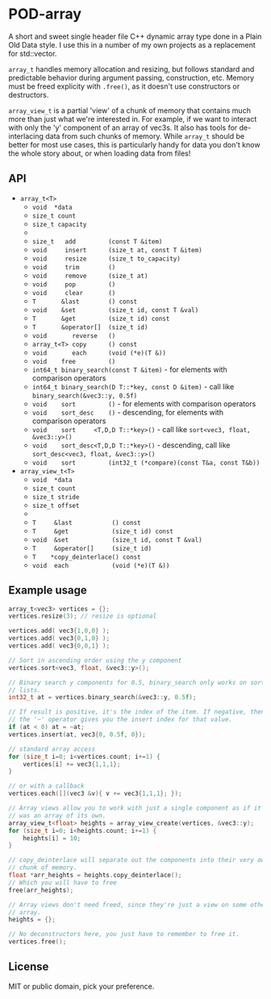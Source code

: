 # POD-array
A short and sweet single header file C++ dynamic array type done in a Plain Old Data style. I use this in a number of my own projects as a replacement for std::vector.

`array_t` handles memory allocation and resizing, but follows standard and predictable behavior during argument passing, construction, etc. Memory must be freed explicity with `.free()`, as it doesn't use constructors or destructors.

`array_view_t` is a partial 'view' of a chunk of memory that contains much more than just what we're interested in. For example, if we want to interact with only the 'y' component of an array of vec3s. It also has tools for de-interlacing data from such chunks of memory. While `array_t` should be better for most use cases, this is particularly handy for data you don't know the whole story about, or when loading data from files!

## API

- `array_t<T>`
  - `void  *data`
  - `size_t count`
  - `size_t capacity`
  -
  - `size_t   add         (const T &item)`
  - `void     insert      (size_t at, const T &item)`
  - `void     resize      (size_t to_capacity)`
  - `void     trim        ()`
  - `void     remove      (size_t at)`
  - `void     pop         ()`
  - `void     clear       ()`
  - `T       &last        () const`
  - `void    &set         (size_t id, const T &val)`
  - `T       &get         (size_t id) const`
  - `T       &operator[]  (size_t id)`
  - `void       reverse   ()`
  - `array_t<T> copy      () const`
  - `void       each      (void (*e)(T &))`
  - `void    free         ()`
  - `int64_t binary_search(const T &item)` - for elements with comparison operators
  - `int64_t binary_search(D T::*key, const D &item)` - call like `binary_search(&vec3::y, 0.5f)`
  - `void    sort         ()` - for elements with comparison operators
  - `void    sort_desc    ()` - descending, for elements with comparison operators
  - `void    sort     <T,D,D T::*key>()` - call like `sort<vec3, float, &vec3::y>()`
  - `void    sort_desc<T,D,D T::*key>()` - descending, call like `sort_desc<vec3, float, &vec3::y>()`
  - `void    sort         (int32_t (*compare)(const T&a, const T&b))`
- `array_view_t<T>`
  -	`void  *data`
  - `size_t count`
  - `size_t stride`
  - `size_t offset`
  -
  - `T     &last           () const`
  - `T     &get            (size_t id) const`
  - `void  &set            (size_t id, const T &val)`
  - `T     &operator[]     (size_t id)`
  - `T    *copy_deinterlace() const`
  - `void  each            (void (*e)(T &))`


## Example usage

```C
array_t<vec3> vertices = {};
vertices.resize(3); // resize is optional

vertices.add( vec3{1,0,0} );
vertices.add( vec3{0,1,0} );
vertices.add( vec3{0,0,1} );

// Sort in ascending order using the y component
vertices.sort<vec3, float, &vec3::y>();

// Binary search y components for 0.5, binary_search only works on sorted
// lists.
int32_t at = vertices.binary_search(&vec3::y, 0.5f);

// If result is positive, it's the index of the item. If negative, then
// the '~' operator gives you the insert index for that value.
if (at < 0) at = ~at;
vertices.insert(at, vec3{0, 0.5f, 0});

// standard array access
for (size_t i=0; i<vertices.count; i+=1) {
    vertices[i] += vec3{1,1,1};
}

// or with a callback
vertices.each([](vec3 &v){ v += vec3{1,1,1}; });

// Array views allow you to work with just a single component as if it
// was an array of its own.
array_view_t<float> heights = array_view_create(vertices, &vec3::y);
for (size_t i=0; i<heights.count; i+=1) {
    heights[i] = 10;
}

// copy_deinterlace will separate out the components into their very own
// chunk of memory.
float *arr_heights = heights.copy_deinterlace();
// Which you will have to free
free(arr_heights);

// Array views don't need freed, since they're just a view on some other
// array.
heights = {};

// No deconstructors here, you just have to remember to free it.
vertices.free();
```

## License

MIT or public domain, pick your preference.